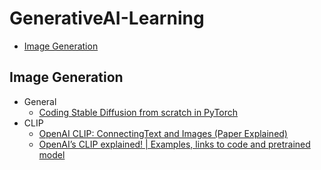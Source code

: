 # GenerativeAI-Learning
- [Image Generation](#image-generation)

## Image Generation
- General
  - [Coding Stable Diffusion from scratch in PyTorch](https://www.youtube.com/watch?v=ZBKpAp_6TGI)
- CLIP
  - [OpenAI CLIP: ConnectingText and Images (Paper Explained)](https://www.youtube.com/watch?v=T9XSU0pKX2E)
  - [OpenAI’s CLIP explained! | Examples, links to code and pretrained model](https://www.youtube.com/watch?v=dh8Rxhf7cLU)
